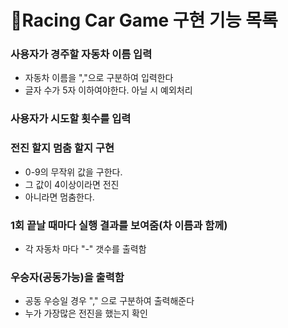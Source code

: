 # 🚗Racing Car Game 구현 기능 목록 #

### 사용자가 경주할 자동차 이름 입력 ###
- 자동차 이름을 ","으로 구분하여 입력한다</br>
- 글자 수가 5자 이하여야한다. 아닐 시 예외처리</br>
### 사용자가 시도할 횟수를 입력 ###

### 전진 할지 멈춤 할지 구현 ###
- 0-9의 무작위 값을 구한다.</br>
- 그 값이 4이상이라면 전진</br>
- 아니라면 멈춤한다.</br>
### 1회 끝날 때마다 실행 결과를 보여줌(차 이름과 함께) ###
- 각 자동차 마다 "-" 갯수를 출력함 </br>
### 우승자(공동가능)을 출력함 ###
- 공동 우승일 경우 "," 으로 구분하여 출력해준다</br>
- 누가 가장많은 전진을 했는지 확인</br>





